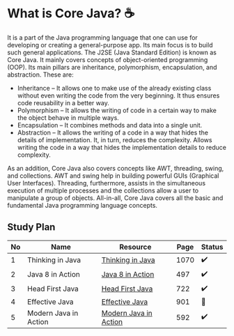 # What is Core Java? ☕ 
It is a part of the Java programming language that one can use for developing or creating a general-purpose app. 
Its main focus is to build such general applications. The J2SE (Java Standard Edition) is known as Core Java. 
It mainly covers concepts of object-oriented programming (OOP). Its main pillars are inheritance, polymorphism, encapsulation, and abstraction. 
These are:

 - Inheritance – It allows one to make use of the already existing class without even writing the code from the very beginning. It thus ensures code reusability in a better way.
 - Polymorphism – It allows the writing of code in a certain way to make the object behave in multiple ways.
 - Encapsulation – It combines methods and data into a single unit.
 - Abstraction – It allows the writing of a code in a way that hides the details of implementation. It, in turn, reduces the complexity. Allows writing the code in a way that hides the 
 implementation details to reduce complexity.
 
As an addition, Core Java also covers concepts like AWT, threading, swing, and collections. AWT and swing help in building powerful GUIs (Graphical User Interfaces). 
Threading, furthermore, assists in the simultaneous execution of multiple processes and the collections allow a user to manipulate a group of objects. All-in-all, 
Core Java covers all the basic and fundamental Java programming language concepts.

## Study Plan 

|No|Name|Resource|Page|Status|
|---|---|---|---|---|
|1|Thinking in Java|[Thinking in Java](https://github.com/abbos0123/Java/tree/main/Java-Core/Thinking-in-Java)|1070|✔️|
|2|Java 8 in Action|[Java 8 in Action](https://github.com/abbos0123/Java/tree/main/Java-Core/Java-8-in-Action)|497|✔️|
|3|Head First Java|[Head First Java](https://github.com/abbos0123/Java/tree/main/Java-Core/Head-First-Java)|722|✔️|
|4|Effective Java|[Effective Java](https://github.com/abbos0123/Java/tree/main/Java-Core/Effective-Java)|901|📖|
|5|Modern Java in Action|[Modern Java in Action](https://github.com/abbos0123/Java/tree/main/Java-Core/Modern-Java-In-Action)|592|✔️|


